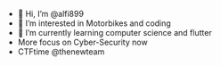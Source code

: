- 👋 Hi, I’m @alfi899
- 👀 I’m interested in Motorbikes and coding
- 🌱 I’m currently learning computer science and flutter
- More focus on Cyber-Security now
- CTFtime @thenewteam
